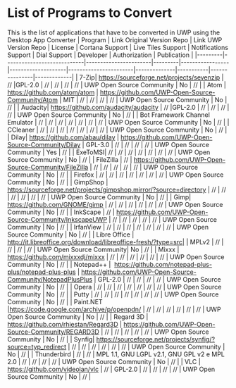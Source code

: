# List of Programs to Convert
This is the list of applications that have to be converted in UWP using the Desktop App Converter
| Program | Link Original Version Repo | Link UWP Version Repo | License | Cortana Support | Live Tiles Support | Notifications Support | Dial Support | Developer | Authorization | Publication |
|---------|----------------------------|-----------------------|---------|-----------------|--------------------|-----------------------|--------------|-----------|---------------|-------------|
| 7-Zip| https://sourceforge.net/projects/sevenzip | // |GPL-2.0 | // | // | // | // | UWP Open Source Community | No | // |
| Atom | https://github.com/atom/atom | https://github.com/UWP-Open-Source-Community/Atom | MIT | // | // | // | // | UWP Open Source Community | No | // |
| Audacity| https://github.com/audacity/audacity | // |GPL-2.0 | // | // | // | // | UWP Open Source Community | No | // |
| Bot Framework Channel Emulator | // | // | // | // | // | // | // | UWP Open Source Community | No | // |
| CCleaner | // | // | // | // | // | // | // | UWP Open Source Community | No | // |
| Dilay| https://github.com/abau/dilay | https://github.com/UWP-Open-Source-Community/Dilay | GPL-3.0 | // | // | // | // | UWP Open Source Community | Yes | // |
| ExeToMSI| // | // | // | // | // | // | // | UWP Open Source Community | No | // |
| FileZilla | // | https://github.com/UWP-Open-Source-Community/FileZilla | // | // | // | // | // | UWP Open Source Community | No | // |
| Firefox | // | // | // | // | // | // | // | UWP Open Source Community | No | // |
| GimpShop | https://sourceforge.net/projects/gimpshop.mirror/?source=directory | // | //  | // | // | // | // | UWP Open Source Community | No | // |
| Gimp| https://github.com/GNOME/gimp | // | // | // | // | // | // | UWP Open Source Community | No | // |
| InkScape | // | https://github.com/UWP-Open-Source-Community/InkscapeUWP | // | // | // | // | // | UWP Open Source Community | No | // |
| IrfanView | // | // | // | // | // | // | // | UWP Open Source Community | No | // |
| Libre Office | http://it.libreoffice.org/download/libreoffice-fresh/?type=src| | MPLv2 | // | // | // | // | UWP Open Source Community| No | // |
| Mixxx | https://github.com/mixxxdj/mixxx | // | // | // | // | // | // | UWP Open Source Community | No | // |
| Notepad++ |  https://github.com/notepad-plus-plus/notepad-plus-plus | https://github.com/UWP-Open-Source-Community/NotepadPlusPlus | GPL-2.0 | // | // | // | // | UWP Open Source Community | No | // |
| Opera | // | // | // | // | // | // | // | UWP Open Source Community | No | // |
| Putty | // | // | // | // | // | // | // | UWP Open Source Community | No | // |
| Paint.NET |https://code.google.com/archive/p/openpdn/ | // | // | // | // | // | // | UWP Open Source Community | No | // |
| Regard 3D | https://github.com/rhiestan/Regard3D | https://github.com/UWP-Open-Source-Community/REGARD3D | // | // | // | // | // | UWP Open Source Community | No | // |
| Synfig| https://sourceforge.net/projects/synfig/?source=typ_redirect | // | // | // | // | // | // | UWP Open Source Community | No | // |
| Thunderbird | // | // | MPL 1.1, GNU LGPL v2.1, GNU GPL v2 e MPL 2.0 | // | // | // | // | UWP Open Source Community | No | // |
| VLC | https://github.com/videolan/vlc | // | GPL-2.0 | // | // | // | // | UWP Open Source Community | No | // |
